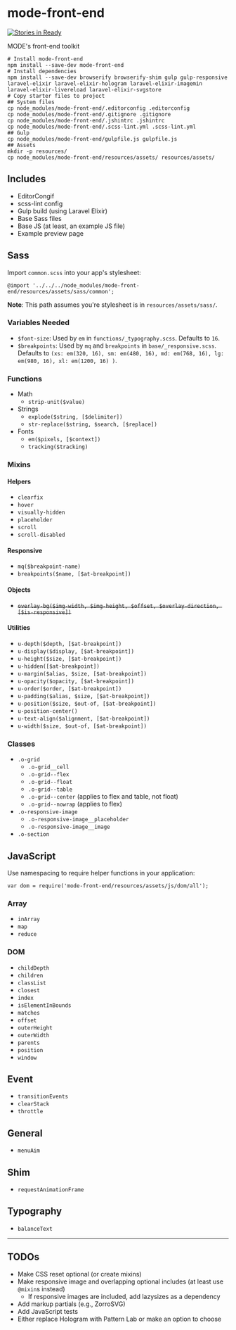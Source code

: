 # mode-front-end

[![Stories in Ready](https://badge.waffle.io/tannerhodges/mode-front-end.png?label=ready&title=Ready)](https://waffle.io/tannerhodges/mode-front-end)

MODE's front-end toolkit

```
# Install mode-front-end
npm install --save-dev mode-front-end
# Install dependencies
npm install --save-dev browserify browserify-shim gulp gulp-responsive laravel-elixir laravel-elixir-hologram laravel-elixir-imagemin laravel-elixir-livereload laravel-elixir-svgstore
# Copy starter files to project
## System files
cp node_modules/mode-front-end/.editorconfig .editorconfig
cp node_modules/mode-front-end/.gitignore .gitignore
cp node_modules/mode-front-end/.jshintrc .jshintrc
cp node_modules/mode-front-end/.scss-lint.yml .scss-lint.yml
## Gulp
cp node_modules/mode-front-end/gulpfile.js gulpfile.js
## Assets
mkdir -p resources/
cp node_modules/mode-front-end/resources/assets/ resources/assets/
```

## Includes

- EditorCongif
- scss-lint config
- Gulp build (using Laravel Elixir)
- Base Sass files
- Base JS (at least, an example JS file)
- Example preview page

## Sass

Import `common.scss` into your app's stylesheet:

```
@import '../../../node_modules/mode-front-end/resources/assets/sass/common';
```

**Note**: This path assumes you're stylesheet is in `resources/assets/sass/`.

### Variables Needed

- `$font-size`: Used by `em` in `functions/_typography.scss`. Defaults to `16`.
- `$breakpoints`: Used by `mq` and `breakpoints` in `base/_responsive.scss`.
  Defaults to `(xs: em(320, 16), sm: em(480, 16), md: em(768, 16), lg: em(980,
  16), xl: em(1200, 16) )`.

### Functions

- Math
    - `strip-unit($value)`
- Strings
    - `explode($string, [$delimiter])`
    - `str-replace($string, $search, [$replace])`
- Fonts
    - `em($pixels, [$context])`
    - `tracking($tracking)`

### Mixins

#### Helpers

- `clearfix`
- `hover`
- `visually-hidden`
- `placeholder`
- `scroll`
- `scroll-disabled`

#### Responsive

- `mq($breakpoint-name)`
- `breakpoints($name, [$at-breakpoint])`

#### Objects

- ~~`overlay-bg($img-width, $img-height, $offset, $overlay-direction, [$is-responsive])`~~

#### Utilities

- `u-depth($depth, [$at-breakpoint])`
- `u-display($display, [$at-breakpoint])`
- `u-height($size, [$at-breakpoint])`
- `u-hidden([$at-breakpoint])`
- `u-margin($alias, $size, [$at-breakpoint])`
- `u-opacity($opacity, [$at-breakpoint])`
- `u-order($order, [$at-breakpoint])`
- `u-padding($alias, $size, [$at-breakpoint])`
- `u-position($size, $out-of, [$at-breakpoint])`
- `u-position-center()`
- `u-text-align($alignment, [$at-breakpoint])`
- `u-width($size, $out-of, [$at-breakpoint])`

### Classes

- `.o-grid`
    - `.o-grid__cell`
    - `.o-grid--flex`
    - `.o-grid--float`
    - `.o-grid--table`
    - `.o-grid--center` (applies to flex and table, not float)
    - `.o-grid--nowrap` (applies to flex)
- `.o-responsive-image`
    - `.o-responsive-image__placeholder`
    - `.o-responsive-image__image`
- `.o-section`

## JavaScript

Use namespacing to require helper functions in your application:

```
var dom = require('mode-front-end/resources/assets/js/dom/all');
```

### Array

- `inArray`
- `map`
- `reduce`

### DOM

- `childDepth`
- `children`
- `classList`
- `closest`
- `index`
- `isElementInBounds`
- `matches`
- `offset`
- `outerHeight`
- `outerWidth`
- `parents`
- `position`
- `window`

## Event

- `transitionEvents`
- `clearStack`
- `throttle`

## General

- `menuAim`

## Shim

- `requestAnimationFrame`

## Typography

- `balanceText`

---

## TODOs

- Make CSS reset optional (or create mixins)
- Make responsive image and overlapping optional includes (at least use `@mixin`s instead)
    - If responsive images are included, add lazysizes as a dependency
- Add markup partials (e.g., ZorroSVG)
- Add JavaScript tests
- Either replace Hologram with Pattern Lab or make an option to choose
